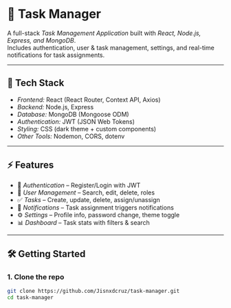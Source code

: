 # 📝 Task Manager

A full-stack *Task Management Application* built with *React, Node.js, Express, and MongoDB*.  
Includes authentication, user & task management, settings, and real-time notifications for task assignments.

---

## 🚀 Tech Stack
- *Frontend:* React (React Router, Context API, Axios)
- *Backend:* Node.js, Express
- *Database:* MongoDB (Mongoose ODM)
- *Authentication:* JWT (JSON Web Tokens)
- *Styling:* CSS (dark theme + custom components)
- *Other Tools:* Nodemon, CORS, dotenv

---

## ⚡ Features
- 🔐 *Authentication* – Register/Login with JWT  
- 👥 *User Management* – Search, edit, delete, roles  
- ✅ *Tasks* – Create, update, delete, assign/unassign  
- 🔔 *Notifications* – Task assignment triggers notifications  
- ⚙ *Settings* – Profile info, password change, theme toggle  
- 📊 *Dashboard* – Task stats with filters & search  

---

## 🛠 Getting Started

### 1. Clone the repo
```bash
git clone https://github.com/Jisnxdcruz/task-manager.git
cd task-manager
